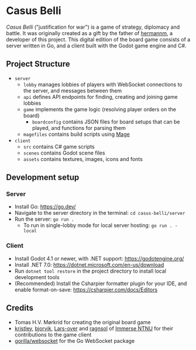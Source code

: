 # Casus Belli

_Casus Belli_ ("justification for war") is a game of strategy, diplomacy and battle. It was
originally created as a gift by the father of [hermannm](https://github.com/hermannm), a developer
of this project. This digital edition of the board game consists of a server written in Go, and a
client built with the Godot game engine and C#.

## Project Structure

- `server`
  - `lobby` manages lobbies of players with WebSocket connections to the server, and messages
    between them
  - `api` defines API endpoints for finding, creating and joining game lobbies
  - `game` implements the game logic (resolving player orders on the board)
    - `boardconfig` contains JSON files for board setups that can be played, and functions for
      parsing them
  - `magefiles` contains build scripts using [Mage](https://magefile.org/)
- `client`
  - `src` contains C# game scripts
  - `scenes` contains Godot scene files
  - `assets` contains textures, images, icons and fonts

## Development setup

### Server

- Install Go: https://go.dev/
- Navigate to the server directory in the terminal: `cd casus-belli/server`
- Run the server: `go run .`
  - To run in single-lobby mode for local server hosting: `go run . -local`

### Client

- Install Godot 4.1 or newer, with .NET support: https://godotengine.org/
- Install .NET 7.0: https://dotnet.microsoft.com/en-us/download
- Run `dotnet tool restore` in the project directory to install local development tools
- (Recommended) Install the Csharpier formatter plugin for your IDE, and enable format-on-save:
  https://csharpier.com/docs/Editors

## Credits

- Tomas H.V. Mørkrid for creating the original board game
- [kristley](https://github.com/kristley), [bjorvik](https://github.com/bjorvik),
  [Lars-over](https://github.com/Lars-over) and [ragnsol](https://github.com/ragnsol) of
  [Immerse NTNU](https://github.com/immerse-ntnu) for their contributions to the game client
- [gorilla/websocket](https://github.com/gorilla/websocket) for the Go WebSocket package
